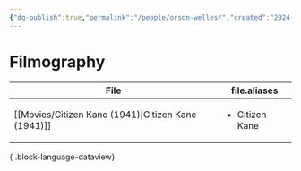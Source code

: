 ```yaml
---
{"dg-publish":true,"permalink":"/people/orson-welles/","created":"2024-06-18","updated":"2024-06-18"}
---
```



# Filmography

| File                                                   | file.aliases                   |
| ------------------------------------------------------ | ------------------------------ |
| [[Movies/Citizen Kane (1941)\|Citizen Kane (1941)]] | <ul><li>Citizen Kane</li></ul> |

{ .block-language-dataview}
